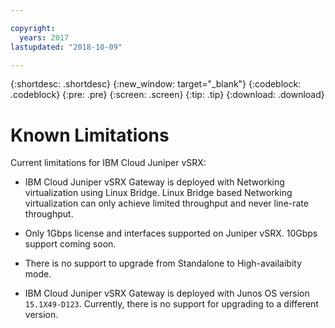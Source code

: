 ```yaml
---

copyright:
  years: 2017
lastupdated: "2018-10-09"

---
```


{:shortdesc: .shortdesc}
{:new_window: target="_blank"}
{:codeblock: .codeblock}
{:pre: .pre}
{:screen: .screen}
{:tip: .tip}
{:download: .download}

# Known Limitations

Current limitations for IBM Cloud Juniper vSRX:

* IBM Cloud Juniper vSRX Gateway is deployed with Networking virtualization using Linux Bridge. Linux Bridge based Networking virtualization can only achieve limited throughput and never line-rate throughput.

* Only 1Gbps license and interfaces supported on Juniper vSRX.  10Gbps support coming soon.

* There is no support to upgrade from Standalone to High-availaibity mode.

* IBM Cloud Juniper vSRX Gateway is deployed with Junos OS version `15.1X49-D123`. Currently, there is no support for upgrading to a different version.
